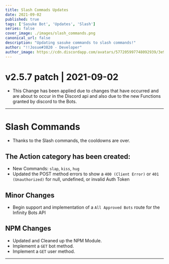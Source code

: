 ```yaml
---
title: Slash Commads Updates
date: 2021-09-02
published: true
tags: ['Sasuke Bot', 'Updates', 'Slash']
series: false
cover_image: ./images/slash_commands.png
canonical_url: false
description: "Updating sasuke commands to slash commands!"
author: "!!Josue#3820 - Developer"
author_image: https://cdn.discordapp.com/avatars/577205997748092939/3e90059aa304d5dbb6cfe05fcdbcea84.webp?size=1024
---
```


# v2.5.7 patch | 2021-09-02

- This Change has been applied due to changes that have occurred and are about to occur in the Discord api and also due to the new Functions granted by discord to the Bots.

---

# Slash Commands
- Thanks to the Slash commands, the cooldowns are over.

## The Action category has been created: 
- New Commands: `slap`, `kiss`, `hug`
- Updated the POST method errors to show a `400 (Client Error)` or `401 (Unauthorized)` for null, undefined, or invalid Auth Token

## Minor Changes
- Begin support and implementation of a `All Approved Bots` route for the Infinity Bots API

## NPM Changes
- Updated and Cleaned up the NPM Module.
- Implememt a `GET` bot method.
- Implement a `GET` user method.

---


